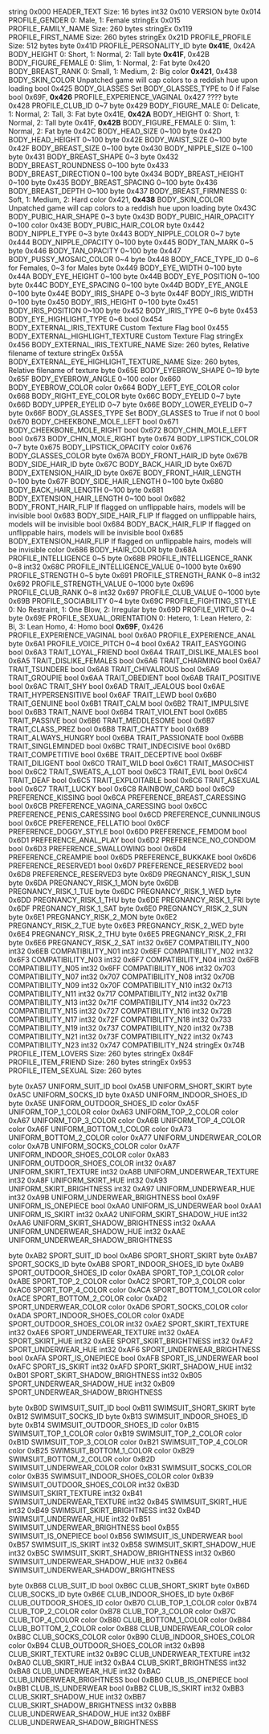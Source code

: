 string 0x000 HEADER_TEXT Size: 16 bytes
int32 0x010 VERSION 
byte 0x014 PROFILE_GENDER 0: Male, 1: Female
stringEx 0x015 PROFILE_FAMILY_NAME Size: 260 bytes
stringEx 0x119 PROFILE_FIRST_NAME Size: 260 bytes
stringEx 0x21D PROFILE_PROFILE Size: 512 bytes
byte 0x41D PROFILE_PERSONALITY_ID 
byte **0x41E**, 0x42A BODY_HEIGHT 0: Short, 1: Normal, 2: Tall
byte **0x41F**, 0x42B BODY_FIGURE_FEMALE 0: Slim, 1: Normal, 2: Fat
byte 0x420 BODY_BREAST_RANK 0: Small, 1: Medium, 2: Big
color **0x421**, 0x438 BODY_SKIN_COLOR Unpatched game will cap colors to a reddish hue upon loading
bool 0x425 BODY_GLASSES Set BODY_GLASSES_TYPE to 0 if False
bool 0x69F, **0x426** PROFILE_EXPERIENCE_VAGINAL 
0x427 ????
byte 0x428 PROFILE_CLUB_ID 0~7
byte 0x429 BODY_FIGURE_MALE 0: Delicate, 1: Normal, 2: Tall, 3: Fat
byte 0x41E, **0x42A** BODY_HEIGHT 0: Short, 1: Normal, 2: Tall
byte 0x41F, **0x42B** BODY_FIGURE_FEMALE 0: Slim, 1: Normal, 2: Fat	
byte 0x42C BODY_HEAD_SIZE 0~100
byte 0x42D BODY_HEAD_HEIGHT 0~100
byte 0x42E BODY_WAIST_SIZE 0~100
byte 0x42F BODY_BREAST_SIZE 0~100
byte 0x430 BODY_NIPPLE_SIZE 0~100
byte 0x431 BODY_BREAST_SHAPE 0~3
byte 0x432 BODY_BREAST_ROUNDNESS 0~100
byte 0x433 BODY_BREAST_DIRECTION 0~100
byte 0x434 BODY_BREAST_HEIGHT 0~100
byte 0x435 BODY_BREAST_SPACING 0~100
byte 0x436 BODY_BREAST_DEPTH 0~100
byte 0x437 BODY_BREAST_FIRMNESS 0: Soft, 1: Medium, 2: Hard
color 0x421, **0x438** BODY_SKIN_COLOR Unpatched game will cap colors to a reddish hue upon loading
byte 0x43C BODY_PUBIC_HAIR_SHAPE 0~3
byte 0x43D BODY_PUBIC_HAIR_OPACITY 0~100
color 0x43E BODY_PUBIC_HAIR_COLOR 
byte 0x442 BODY_NIPPLE_TYPE 0~3
byte 0x443 BODY_NIPPLE_COLOR 0~7
byte 0x444 BODY_NIPPLE_OPACITY 0~100
byte 0x445 BODY_TAN_MARK 0~5
byte 0x446 BODY_TAN_OPACITY 0~100
byte 0x447 BODY_PUSSY_MOSAIC_COLOR 0~4
byte 0x448 BODY_FACE_TYPE_ID 0~6 for Females, 0~3 for Males
byte 0x449 BODY_EYE_WIDTH 0~100
byte 0x44A BODY_EYE_HEIGHT 0~100
byte 0x44B BODY_EYE_POSITION 0~100
byte 0x44C BODY_EYE_SPACING 0~100
byte 0x44D BODY_EYE_ANGLE 0~100
byte 0x44E BODY_IRIS_SHAPE 0~3
byte 0x44F BODY_IRIS_WIDTH 0~100
byte 0x450 BODY_IRIS_HEIGHT 0~100
byte 0x451 BODY_IRIS_POSITION 0~100
byte 0x452 BODY_IRIS_TYPE 0~6
byte 0x453 BODY_EYE_HIGHLIGHT_TYPE 0~6
bool 0x454 BODY_EXTERNAL_IRIS_TEXTURE Custom Texture Flag
bool 0x455 BODY_EXTERNAL_HIGHLIGHT_TEXTURE Custom Texture Flag
stringEx 0x456 BODY_EXTERNAL_IRIS_TEXTURE_NAME Size: 260 bytes, Relative filename of texture
stringEx 0x55A BODY_EXTERNAL_EYE_HIGHLIGHT_TEXTURE_NAME Size: 260 bytes, Relative filename of texture
byte 0x65E BODY_EYEBROW_SHAPE 0~19
byte 0x65F BODY_EYEBROW_ANGLE 0~100
color 0x660 BODY_EYEBROW_COLOR 
color 0x664 BODY_LEFT_EYE_COLOR 
color 0x668 BODY_RIGHT_EYE_COLOR 
byte 0x66C BODY_EYELID 0~7
byte 0x66D BODY_UPPER_EYELID 0~7
byte 0x66E BODY_LOWER_EYELID 0~7
byte 0x66F BODY_GLASSES_TYPE Set BODY_GLASSES to True if not 0
bool 0x670 BODY_CHEEKBONE_MOLE_LEFT 
bool 0x671 BODY_CHEEKBONE_MOLE_RIGHT 
bool 0x672 BODY_CHIN_MOLE_LEFT 
bool 0x673 BODY_CHIN_MOLE_RIGHT 
byte 0x674 BODY_LIPSTICK_COLOR 0~7
byte 0x675 BODY_LIPSTICK_OPACITY 
color 0x676 BODY_GLASSES_COLOR 
byte 0x67A BODY_FRONT_HAIR_ID 
byte 0x67B BODY_SIDE_HAIR_ID 
byte 0x67C BODY_BACK_HAIR_ID 
byte 0x67D BODY_EXTENSION_HAIR_ID 
byte 0x67E BODY_FRONT_HAIR_LENGTH 0~100
byte 0x67F BODY_SIDE_HAIR_LENGTH 0~100
byte 0x680 BODY_BACK_HAIR_LENGTH 0~100
byte 0x681 BODY_EXTENSION_HAIR_LENGTH 0~100
bool 0x682 BODY_FRONT_HAIR_FLIP If flagged on unflippable hairs, models will be invisible
bool 0x683 BODY_SIDE_HAIR_FLIP If flagged on unflippable hairs, models will be invisible
bool 0x684 BODY_BACK_HAIR_FLIP If flagged on unflippable hairs, models will be invisible
bool 0x685 BODY_EXTENSION_HAIR_FLIP If flagged on unflippable hairs, models will be invisible
color 0x686 BODY_HAIR_COLOR 
byte 0x68A PROFILE_INTELLIGENCE 0~5
byte 0x68B PROFILE_INTELLIGENCE_RANK 0~8
int32 0x68C PROFILE_INTELLIGENCE_VALUE 0~1000
byte 0x690 PROFILE_STRENGTH 0~5
byte 0x691 PROFILE_STRENGTH_RANK 0~8
int32 0x692 PROFILE_STRENGTH_VALUE 0~1000
byte 0x696 PROFILE_CLUB_RANK 0~8
int32 0x697 PROFILE_CLUB_VALUE 0~1000
byte 0x69B PROFILE_SOCIABILITY 0~4
byte 0x69C PROFILE_FIGHTING_STYLE 0: No Restraint, 1: One Blow, 2: Irregular
byte 0x69D PROFILE_VIRTUE 0~4
byte 0x69E PROFILE_SEXUAL_ORIENTATION 0: Hetero, 1: Lean Hetero, 2: Bi, 3: Lean Homo, 4: Homo
bool **0x69F**, 0x426 PROFILE_EXPERIENCE_VAGINAL 
bool 0x6A0 PROFILE_EXPERIENCE_ANAL 
byte 0x6A1 PROFILE_VOICE_PITCH 0~4
bool 0x6A2 TRAIT_EASYGOING
bool 0x6A3 TRAIT_LOYAL_FRIEND
bool 0x6A4 TRAIT_DISLIKE_MALES
bool 0x6A5 TRAIT_DISLIKE_FEMALES
bool 0x6A6 TRAIT_CHARMING
bool 0x6A7 TRAIT_TSUNDERE
bool 0x6A8 TRAIT_CHIVALROUS
bool 0x6A9 TRAIT_GROUPIE
bool 0x6AA TRAIT_OBEDIENT
bool 0x6AB TRAIT_POSITIVE
bool 0x6AC TRAIT_SHY
bool 0x6AD TRAIT_JEALOUS
bool 0x6AE TRAIT_HYPERSENSITIVE
bool 0x6AF TRAIT_LEWD
bool 0x6B0 TRAIT_GENUINE
bool 0x6B1 TRAIT_CALM
bool 0x6B2 TRAIT_IMPULSIVE
bool 0x6B3 TRAIT_NAIVE
bool 0x6B4 TRAIT_VIOLENT
bool 0x6B5 TRAIT_PASSIVE
bool 0x6B6 TRAIT_MEDDLESOME
bool 0x6B7 TRAIT_CLASS_PREZ
bool 0x6B8 TRAIT_CHATTY
bool 0x6B9 TRAIT_ALWAYS_HUNGRY
bool 0x6BA TRAIT_PASSIONATE
bool 0x6BB TRAIT_SINGLEMINDED
bool 0x6BC TRAIT_INDECISIVE
bool 0x6BD TRAIT_COMPETITIVE
bool 0x6BE TRAIT_DECEPTIVE
bool 0x6BF TRAIT_DILIGENT
bool 0x6C0 TRAIT_WILD
bool 0x6C1 TRAIT_MASOCHIST
bool 0x6C2 TRAIT_SWEATS_A_LOT
bool 0x6C3 TRAIT_EVIL
bool 0x6C4 TRAIT_DEAF
bool 0x6C5 TRAIT_EXPLOITABLE
bool 0x6C6 TRAIT_ASEXUAL
bool 0x6C7 TRAIT_LUCKY
bool 0x6C8 RAINBOW_CARD 
bool 0x6C9 PREFERENCE_KISSING
bool 0x6CA PREFERENCE_BREAST_CARESSING
bool 0x6CB PREFERENCE_VAGINA_CARESSING
bool 0x6CC PREFERENCE_PENIS_CARESSING
bool 0x6CD PREFERENCE_CUNNILINGUS
bool 0x6CE PREFERENCE_FELLATIO
bool 0x6CF PREFERENCE_DOGGY_STYLE
bool 0x6D0 PREFERENCE_FEMDOM
bool 0x6D1 PREFERENCE_ANAL_PLAY
bool 0x6D2 PREFERENCE_NO_CONDOM
bool 0x6D3 PREFERENCE_SWALLOWING
bool 0x6D4 PREFERENCE_CREAMPIE
bool 0x6D5 PREFERENCE_BUKKAKE
bool 0x6D6 PREFERENCE_RESERVED1
bool 0x6D7 PREFERENCE_RESERVED2
bool 0x6D8 PREFERENCE_RESERVED3
byte 0x6D9 PREGNANCY_RISK_1_SUN
byte 0x6DA PREGNANCY_RISK_1_MON
byte 0x6DB PREGNANCY_RISK_1_TUE
byte 0x6DC PREGNANCY_RISK_1_WED
byte 0x6DD PREGNANCY_RISK_1_THU
byte 0x6DE PREGNANCY_RISK_1_FRI
byte 0x6DF PREGNANCY_RISK_1_SAT
byte 0x6E0 PREGNANCY_RISK_2_SUN
byte 0x6E1 PREGNANCY_RISK_2_MON
byte 0x6E2 PREGNANCY_RISK_2_TUE
byte 0x6E3 PREGNANCY_RISK_2_WED
byte 0x6E4 PREGNANCY_RISK_2_THU
byte 0x6E5 PREGNANCY_RISK_2_FRI
byte 0x6E6 PREGNANCY_RISK_2_SAT
int32 0x6E7 COMPATIBILITY_N00
int32 0x6EB COMPATIBILITY_N01
int32 0x6EF COMPATIBILITY_N02
int32 0x6F3 COMPATIBILITY_N03
int32 0x6F7 COMPATIBILITY_N04
int32 0x6FB COMPATIBILITY_N05
int32 0x6FF COMPATIBILITY_N06
int32 0x703 COMPATIBILITY_N07
int32 0x707 COMPATIBILITY_N08
int32 0x70B COMPATIBILITY_N09
int32 0x70F COMPATIBILITY_N10
int32 0x713 COMPATIBILITY_N11
int32 0x717 COMPATIBILITY_N12
int32 0x71B COMPATIBILITY_N13
int32 0x71F COMPATIBILITY_N14
int32 0x723 COMPATIBILITY_N15
int32 0x727 COMPATIBILITY_N16
int32 0x72B COMPATIBILITY_N17
int32 0x72F COMPATIBILITY_N18
int32 0x733 COMPATIBILITY_N19
int32 0x737 COMPATIBILITY_N20
int32 0x73B COMPATIBILITY_N21
int32 0x73F COMPATIBILITY_N22
int32 0x743 COMPATIBILITY_N23
int32 0x747 COMPATIBILITY_N24
stringEx 0x74B PROFILE_ITEM_LOVERS Size: 260 bytes
stringEx 0x84F PROFILE_ITEM_FRIEND Size: 260 bytes
stringEx 0x953 PROFILE_ITEM_SEXUAL Size: 260 bytes

byte 0xA57 UNIFORM_SUIT_ID
bool 0xA5B UNIFORM_SHORT_SKIRT
byte 0xA5C UNIFORM_SOCKS_ID
byte 0xA5D UNIFORM_INDOOR_SHOES_ID
byte 0xA5E UNIFORM_OUTDOOR_SHOES_ID
color 0xA5F UNIFORM_TOP_1_COLOR
color 0xA63 UNIFORM_TOP_2_COLOR
color 0xA67 UNIFORM_TOP_3_COLOR
color 0xA6B UNIFORM_TOP_4_COLOR
color 0xA6F UNIFORM_BOTTOM_1_COLOR
color 0xA73 UNIFORM_BOTTOM_2_COLOR
color 0xA77 UNIFORM_UNDERWEAR_COLOR
color 0xA7B UNIFORM_SOCKS_COLOR
color 0xA7F UNIFORM_INDOOR_SHOES_COLOR
color 0xA83 UNIFORM_OUTDOOR_SHOES_COLOR
int32 0xA87 UNIFORM_SKIRT_TEXTURE
int32 0xA8B UNIFORM_UNDERWEAR_TEXTURE
int32 0xA8F UNIFORM_SKIRT_HUE
int32 0xA93 UNIFORM_SKIRT_BRIGHTNESS
int32 0xA97 UNIFORM_UNDERWEAR_HUE
int32 0xA9B UNIFORM_UNDERWEAR_BRIGHTNESS
bool 0xA9F UNIFORM_IS_ONEPIECE
bool 0xAA0 UNIFORM_IS_UNDERWEAR
bool 0xAA1 UNIFORM_IS_SKIRT
int32 0xAA2 UNIFORM_SKIRT_SHADOW_HUE
int32 0xAA6 UNIFORM_SKIRT_SHADOW_BRIGHTNESS
int32 0xAAA UNIFORM_UNDERWEAR_SHADOW_HUE
int32 0xAAE UNIFORM_UNDERWEAR_SHADOW_BRIGHTNESS

byte 0xAB2 SPORT_SUIT_ID
bool 0xAB6 SPORT_SHORT_SKIRT
byte 0xAB7 SPORT_SOCKS_ID
byte 0xAB8 SPORT_INDOOR_SHOES_ID
byte 0xAB9 SPORT_OUTDOOR_SHOES_ID
color 0xABA SPORT_TOP_1_COLOR
color 0xABE SPORT_TOP_2_COLOR
color 0xAC2 SPORT_TOP_3_COLOR
color 0xAC6 SPORT_TOP_4_COLOR
color 0xACA SPORT_BOTTOM_1_COLOR
color 0xACE SPORT_BOTTOM_2_COLOR
color 0xAD2 SPORT_UNDERWEAR_COLOR
color 0xAD6 SPORT_SOCKS_COLOR
color 0xADA SPORT_INDOOR_SHOES_COLOR
color 0xADE SPORT_OUTDOOR_SHOES_COLOR
int32 0xAE2 SPORT_SKIRT_TEXTURE
int32 0xAE6 SPORT_UNDERWEAR_TEXTURE
int32 0xAEA SPORT_SKIRT_HUE
int32 0xAEE SPORT_SKIRT_BRIGHTNESS
int32 0xAF2 SPORT_UNDERWEAR_HUE
int32 0xAF6 SPORT_UNDERWEAR_BRIGHTNESS
bool 0xAFA SPORT_IS_ONEPIECE
bool 0xAFB SPORT_IS_UNDERWEAR
bool 0xAFC SPORT_IS_SKIRT
int32 0xAFD SPORT_SKIRT_SHADOW_HUE
int32 0xB01 SPORT_SKIRT_SHADOW_BRIGHTNESS
int32 0xB05 SPORT_UNDERWEAR_SHADOW_HUE
int32 0xB09 SPORT_UNDERWEAR_SHADOW_BRIGHTNESS

byte 0xB0D SWIMSUIT_SUIT_ID
bool 0xB11 SWIMSUIT_SHORT_SKIRT
byte 0xB12 SWIMSUIT_SOCKS_ID
byte 0xB13 SWIMSUIT_INDOOR_SHOES_ID
byte 0xB14 SWIMSUIT_OUTDOOR_SHOES_ID
color 0xB15 SWIMSUIT_TOP_1_COLOR
color 0xB19 SWIMSUIT_TOP_2_COLOR
color 0xB1D SWIMSUIT_TOP_3_COLOR
color 0xB21 SWIMSUIT_TOP_4_COLOR
color 0xB25 SWIMSUIT_BOTTOM_1_COLOR
color 0xB29 SWIMSUIT_BOTTOM_2_COLOR
color 0xB2D SWIMSUIT_UNDERWEAR_COLOR
color 0xB31 SWIMSUIT_SOCKS_COLOR
color 0xB35 SWIMSUIT_INDOOR_SHOES_COLOR
color 0xB39 SWIMSUIT_OUTDOOR_SHOES_COLOR
int32 0xB3D SWIMSUIT_SKIRT_TEXTURE
int32 0xB41 SWIMSUIT_UNDERWEAR_TEXTURE
int32 0xB45 SWIMSUIT_SKIRT_HUE
int32 0xB49 SWIMSUIT_SKIRT_BRIGHTNESS
int32 0xB4D SWIMSUIT_UNDERWEAR_HUE
int32 0xB51 SWIMSUIT_UNDERWEAR_BRIGHTNESS
bool 0xB55 SWIMSUIT_IS_ONEPIECE
bool 0xB56 SWIMSUIT_IS_UNDERWEAR
bool 0xB57 SWIMSUIT_IS_SKIRT
int32 0xB58 SWIMSUIT_SKIRT_SHADOW_HUE
int32 0xB5C SWIMSUIT_SKIRT_SHADOW_BRIGHTNESS
int32 0xB60 SWIMSUIT_UNDERWEAR_SHADOW_HUE
int32 0xB64 SWIMSUIT_UNDERWEAR_SHADOW_BRIGHTNESS

byte 0xB68 CLUB_SUIT_ID
bool 0xB6C CLUB_SHORT_SKIRT
byte 0xB6D CLUB_SOCKS_ID
byte 0xB6E CLUB_INDOOR_SHOES_ID
byte 0xB6F CLUB_OUTDOOR_SHOES_ID
color 0xB70 CLUB_TOP_1_COLOR
color 0xB74 CLUB_TOP_2_COLOR
color 0xB78 CLUB_TOP_3_COLOR
color 0xB7C CLUB_TOP_4_COLOR
color 0xB80 CLUB_BOTTOM_1_COLOR
color 0xB84 CLUB_BOTTOM_2_COLOR
color 0xB88 CLUB_UNDERWEAR_COLOR
color 0xB8C CLUB_SOCKS_COLOR
color 0xB90 CLUB_INDOOR_SHOES_COLOR
color 0xB94 CLUB_OUTDOOR_SHOES_COLOR
int32 0xB98 CLUB_SKIRT_TEXTURE
int32 0xB9C CLUB_UNDERWEAR_TEXTURE
int32 0xBA0 CLUB_SKIRT_HUE
int32 0xBA4 CLUB_SKIRT_BRIGHTNESS
int32 0xBA8 CLUB_UNDERWEAR_HUE
int32 0xBAC CLUB_UNDERWEAR_BRIGHTNESS
bool 0xBB0 CLUB_IS_ONEPIECE
bool 0xBB1 CLUB_IS_UNDERWEAR
bool 0xBB2 CLUB_IS_SKIRT
int32 0xBB3 CLUB_SKIRT_SHADOW_HUE
int32 0xBB7 CLUB_SKIRT_SHADOW_BRIGHTNESS
int32 0xBBB CLUB_UNDERWEAR_SHADOW_HUE
int32 0xBBF CLUB_UNDERWEAR_SHADOW_BRIGHTNESS